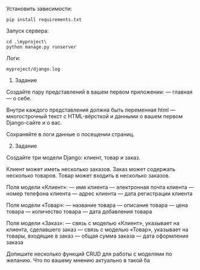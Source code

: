 Установить зависимости:

    pip install requirements.txt

Запуск сервера:

    cd .\myproject\  
    python manage.py runserver 


Логи:
    
    myproject/django.log


1. Задание

Создайте пару представлений в вашем первом приложении:
— главная
— о себе.

Внутри каждого представления должна быть переменная html — многострочный текст с HTML-вёрсткой и данными о вашем первом Django-сайте и о вас.

Сохраняйте в логи данные о посещении страниц.

2. Задание

Создайте три модели Django: клиент, товар и заказ.

Клиент может иметь несколько заказов. Заказ может содержать несколько товаров. Товар может входить в несколько заказов.

Поля модели «Клиент»:
— имя клиента
— электронная почта клиента
— номер телефона клиента
— адрес клиента
— дата регистрации клиента

Поля модели «Товар»:
— название товара
— описание товара
— цена товара
— количество товара
— дата добавления товара

Поля модели «Заказ»:
— связь с моделью «Клиент», указывает на клиента, сделавшего заказ
— связь с моделью «Товар», указывает на товары, входящие в заказ
— общая сумма заказа
— дата оформления заказа

Допишите несколько функций CRUD для работы с моделями по желанию. Что по вашему мнению актуально в такой ба